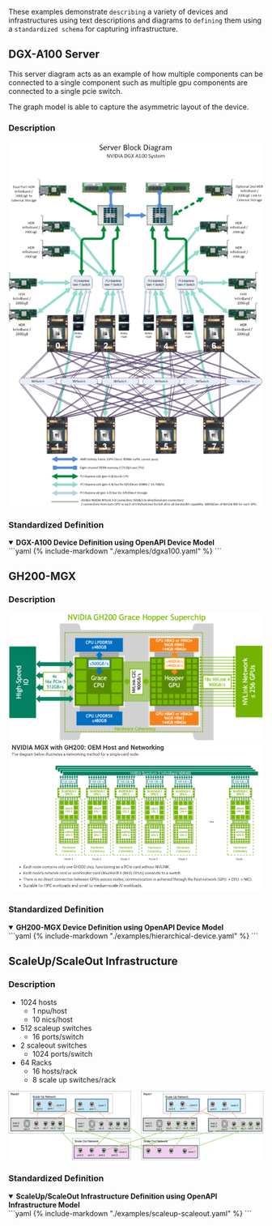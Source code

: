 These examples demonstrate `describing` a variety of devices and infrastructures using text descriptions and diagrams to `defining` them using a `standardized schema` for capturing infrastructure.

## DGX-A100 Server
This server diagram acts as an example of how multiple components can be connected to a single component such as multiple gpu components are connected to a single pcie switch.

The graph model is able to capture the asymmetric layout of the device.

### Description
<img src="./images/dgxa100.png" />

### Standardized Definition
<details open>
<summary><strong>DGX-A100 Device Definition using OpenAPI Device Model</strong></summary>
```yaml
{% include-markdown "./examples/dgxa100.yaml" %}
```
</details>

## GH200-MGX
### Description
<img src="./images/gh200.png" />
<img src="./images/gh200-mgx.png" />

### Standardized Definition
<details open>
<summary><strong>GH200-MGX Device Definition using OpenAPI Device Model</strong></summary>
```yaml
{% include-markdown "./examples/hierarchical-device.yaml" %}
```
</details>

## ScaleUp/ScaleOut Infrastructure

### Description
- 1024 hosts
    - 1 npu/host
    - 10 nics/host
- 512 scaleup switches
    - 16 ports/switch
- 2 scaleout switches
    - 1024 ports/switch
- 64 Racks
    - 16 hosts/rack
    - 8 scale up switches/rack

<img src="./images/scaleup-scaleout.png" />

### Standardized Definition
<details open>
<summary><strong>ScaleUp/ScaleOut Infrastructure Definition using OpenAPI Infrastructure Model</strong></summary>
```yaml
{% include-markdown "./examples/scaleup-scaleout.yaml" %}
```
</details>
